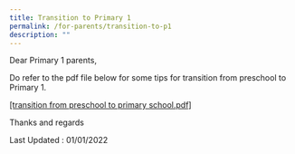 ```yaml
---
title: Transition to Primary 1
permalink: /for-parents/transition-to-p1
description: ""
---
```

Dear Primary 1 parents,

Do refer to the pdf file below for some tips for transition from preschool to Primary 1.

[[transition from preschool to primary school.pdf]](/files/transitiontop1.pdf)

Thanks and regards

Last Updated : 01/01/2022